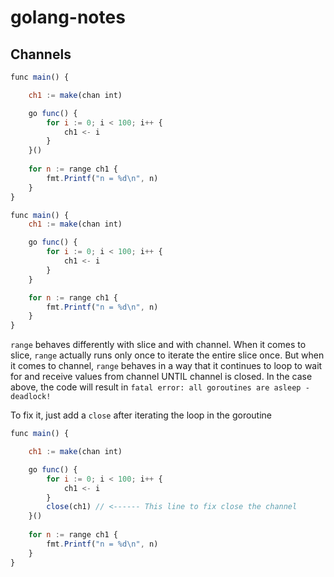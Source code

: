 # golang-notes

## Channels
```mjs
func main() {

	ch1 := make(chan int)

	go func() {
		for i := 0; i < 100; i++ {
			ch1 <- i
		}
	}()
	
	for n := range ch1 {
		fmt.Printf("n = %d\n", n)
	}
}
```
```mjs
func main() {
	ch1 := make(chan int)

	go func() {
		for i := 0; i < 100; i++ {
			ch1 <- i
		}
	}

	for n := range ch1 {
		fmt.Printf("n = %d\n", n)
	}
}
```

`range` behaves differently with slice and with channel.
When it comes to slice, `range` actually runs only once to iterate the entire slice once.
But when it comes to channel, `range` behaves in a way that it continues to loop to wait for and receive values from channel UNTIL channel is closed.
In the case above, the code will result in `fatal error: all goroutines are asleep - deadlock!`

To fix it, just add a `close` after iterating the loop in the goroutine

```mjs
func main() {

	ch1 := make(chan int)

	go func() {
		for i := 0; i < 100; i++ {
			ch1 <- i
		}
		close(ch1) // <------ This line to fix close the channel
	}()
	
	for n := range ch1 {
		fmt.Printf("n = %d\n", n)
	}
}
```
